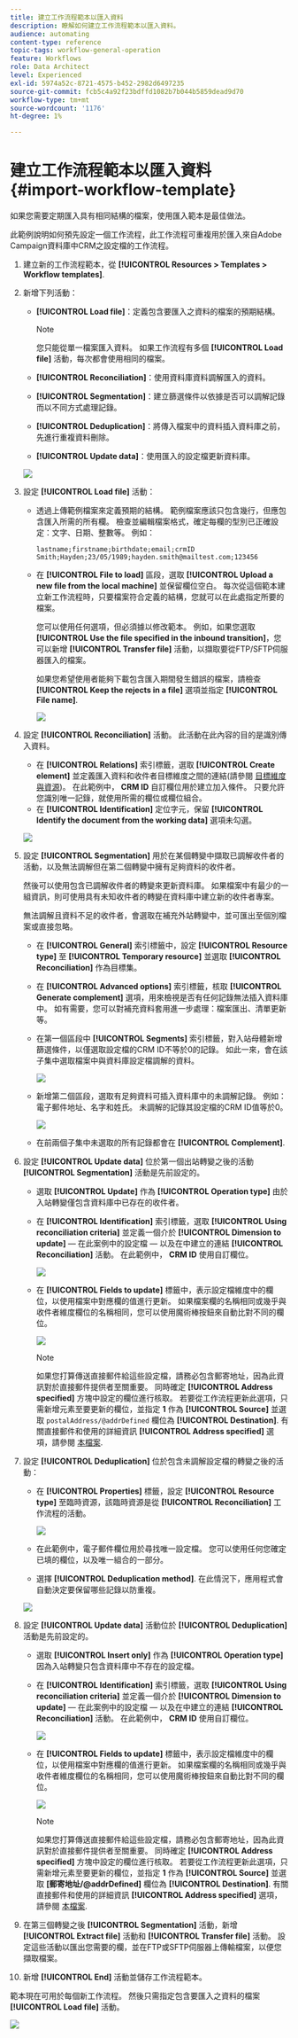 ```yaml
---
title: 建立工作流程範本以匯入資料
description: 瞭解如何建立工作流程範本以匯入資料。
audience: automating
content-type: reference
topic-tags: workflow-general-operation
feature: Workflows
role: Data Architect
level: Experienced
exl-id: 5974a52c-8721-4575-b452-2982d6497235
source-git-commit: fcb5c4a92f23bdffd1082b7b044b5859dead9d70
workflow-type: tm+mt
source-wordcount: '1176'
ht-degree: 1%

---
```


# 建立工作流程範本以匯入資料 {#import-workflow-template}

如果您需要定期匯入具有相同結構的檔案，使用匯入範本是最佳做法。

此範例說明如何預先設定一個工作流程，此工作流程可重複用於匯入來自Adobe Campaign資料庫中CRM之設定檔的工作流程。

1. 建立新的工作流程範本，從 **[!UICONTROL Resources > Templates > Workflow templates]**.
1. 新增下列活動：

   * **[!UICONTROL Load file]**：定義包含要匯入之資料的檔案的預期結構。

     >[!NOTE]
     >
     >您只能從單一檔案匯入資料。 如果工作流程有多個 **[!UICONTROL Load file]** 活動，每次都會使用相同的檔案。

   * **[!UICONTROL Reconciliation]**：使用資料庫資料調解匯入的資料。
   * **[!UICONTROL Segmentation]**：建立篩選條件以依據是否可以調解記錄而以不同方式處理記錄。
   * **[!UICONTROL Deduplication]**：將傳入檔案中的資料插入資料庫之前，先進行重複資料刪除。
   * **[!UICONTROL Update data]**：使用匯入的設定檔更新資料庫。

   ![](assets/import_template_example0.png)

1. 設定 **[!UICONTROL Load file]** 活動：

   * 透過上傳範例檔案來定義預期的結構。 範例檔案應該只包含幾行，但應包含匯入所需的所有欄。 檢查並編輯檔案格式，確定每欄的型別已正確設定：文字、日期、整數等。 例如：

     ```
     lastname;firstname;birthdate;email;crmID
     Smith;Hayden;23/05/1989;hayden.smith@mailtest.com;123456
     ```

   * 在 **[!UICONTROL File to load]** 區段，選取 **[!UICONTROL Upload a new file from the local machine]** 並保留欄位空白。 每次從這個範本建立新工作流程時，只要檔案符合定義的結構，您就可以在此處指定所要的檔案。

     您可以使用任何選項，但必須據以修改範本。 例如，如果您選取 **[!UICONTROL Use the file specified in the inbound transition]**，您可以新增 **[!UICONTROL Transfer file]** 活動，以擷取要從FTP/SFTP伺服器匯入的檔案。

     如果您希望使用者能夠下載包含匯入期間發生錯誤的檔案，請檢查 **[!UICONTROL Keep the rejects in a file]** 選項並指定 **[!UICONTROL File name]**.

     ![](assets/import_template_example1.png)

1. 設定 **[!UICONTROL Reconciliation]** 活動。 此活動在此內容的目的是識別傳入資料。

   * 在 **[!UICONTROL Relations]** 索引標籤，選取 **[!UICONTROL Create element]** 並定義匯入資料和收件者目標維度之間的連結(請參閱 [目標維度與資源](../../automating/using/query.md#targeting-dimensions-and-resources))。 在此範例中， **CRM ID** 自訂欄位用於建立加入條件。 只要允許您識別唯一記錄，就使用所需的欄位或欄位組合。
   * 在 **[!UICONTROL Identification]** 定位字元，保留 **[!UICONTROL Identify the document from the working data]** 選項未勾選。

   ![](assets/import_template_example2.png)

1. 設定 **[!UICONTROL Segmentation]** 用於在某個轉變中擷取已調解收件者的活動，以及無法調解但在第二個轉變中擁有足夠資料的收件者。

   然後可以使用包含已調解收件者的轉變來更新資料庫。 如果檔案中有最少的一組資訊，則可使用具有未知收件者的轉變在資料庫中建立新的收件者專案。

   無法調解且資料不足的收件者，會選取在補充外站轉變中，並可匯出至個別檔案或直接忽略。

   * 在 **[!UICONTROL General]** 索引標籤中，設定 **[!UICONTROL Resource type]** 至 **[!UICONTROL Temporary resource]** 並選取 **[!UICONTROL Reconciliation]** 作為目標集。
   * 在 **[!UICONTROL Advanced options]** 索引標籤，核取 **[!UICONTROL Generate complement]** 選項，用來檢視是否有任何記錄無法插入資料庫中。 如有需要，您可以對補充資料套用進一步處理：檔案匯出、清單更新等。
   * 在第一個區段中 **[!UICONTROL Segments]** 索引標籤，對入站母體新增篩選條件，以僅選取設定檔的CRM ID不等於0的記錄。 如此一來，會在該子集中選取檔案中與資料庫設定檔調解的資料。

     ![](assets/import_template_example3.png)

   * 新增第二個區段，選取有足夠資料可插入資料庫中的未調解記錄。 例如：電子郵件地址、名字和姓氏。 未調解的記錄其設定檔的CRM ID值等於0。

     ![](assets/import_template_example3_2.png)

   * 在前兩個子集中未選取的所有記錄都會在 **[!UICONTROL Complement]**.

1. 設定 **[!UICONTROL Update data]** 位於第一個出站轉變之後的活動 **[!UICONTROL Segmentation]** 活動是先前設定的。

   * 選取 **[!UICONTROL Update]** 作為 **[!UICONTROL Operation type]** 由於入站轉變僅包含資料庫中已存在的收件者。
   * 在 **[!UICONTROL Identification]** 索引標籤，選取 **[!UICONTROL Using reconciliation criteria]** 並定義一個介於 **[!UICONTROL Dimension to update]**  — 在此案例中的設定檔 — 以及在中建立的連結 **[!UICONTROL Reconciliation]** 活動。 在此範例中， **CRM ID** 使用自訂欄位。

     ![](assets/import_template_example6.png)

   * 在 **[!UICONTROL Fields to update]** 標籤中，表示設定檔維度中的欄位，以使用檔案中對應欄的值進行更新。 如果檔案欄的名稱相同或幾乎與收件者維度欄位的名稱相同，您可以使用魔術棒按鈕來自動比對不同的欄位。

     ![](assets/import_template_example6_2.png)

     >[!NOTE]
     >
     >如果您打算傳送直接郵件給這些設定檔，請務必包含郵寄地址，因為此資訊對於直接郵件提供者至關重要。 同時確定 **[!UICONTROL Address specified]** 方塊中設定的欄位進行核取。 若要從工作流程更新此選項，只需新增元素至要更新的欄位，並指定 **1** 作為 **[!UICONTROL Source]** 並選取 `postalAddress/@addrDefined` 欄位為 **[!UICONTROL Destination]**. 有關直接郵件和使用的詳細資訊 **[!UICONTROL Address specified]** 選項，請參閱 [本檔案](../../channels/using/about-direct-mail.md#recommendations).

1. 設定 **[!UICONTROL Deduplication]** 位於包含未調解設定檔的轉變之後的活動：

   * 在 **[!UICONTROL Properties]** 標籤，設定 **[!UICONTROL Resource type]** 至臨時資源，該臨時資源是從 **[!UICONTROL Reconciliation]** 工作流程的活動。

     ![](assets/import_template_example4.png)

   * 在此範例中，電子郵件欄位用於尋找唯一設定檔。 您可以使用任何您確定已填的欄位，以及唯一組合的一部分。
   * 選擇 **[!UICONTROL Deduplication method]**. 在此情況下，應用程式會自動決定要保留哪些記錄以防重複。

   ![](assets/import_template_example7.png)

1. 設定 **[!UICONTROL Update data]** 活動位於 **[!UICONTROL Deduplication]** 活動是先前設定的。

   * 選取 **[!UICONTROL Insert only]** 作為 **[!UICONTROL Operation type]** 因為入站轉變只包含資料庫中不存在的設定檔。
   * 在 **[!UICONTROL Identification]** 索引標籤，選取 **[!UICONTROL Using reconciliation criteria]** 並定義一個介於 **[!UICONTROL Dimension to update]**  — 在此案例中的設定檔 — 以及在中建立的連結 **[!UICONTROL Reconciliation]** 活動。 在此範例中， **CRM ID** 使用自訂欄位。

     ![](assets/import_template_example6.png)

   * 在 **[!UICONTROL Fields to update]** 標籤中，表示設定檔維度中的欄位，以使用檔案中對應欄的值進行更新。 如果檔案欄的名稱相同或幾乎與收件者維度欄位的名稱相同，您可以使用魔術棒按鈕來自動比對不同的欄位。

     ![](assets/import_template_example6_2.png)

     >[!NOTE]
     >
     >如果您打算傳送直接郵件給這些設定檔，請務必包含郵寄地址，因為此資訊對於直接郵件提供者至關重要。 同時確定 **[!UICONTROL Address specified]** 方塊中設定的欄位進行核取。 若要從工作流程更新此選項，只需新增元素至要更新的欄位，並指定 **1** 作為 **[!UICONTROL Source]** 並選取 **[郵寄地址/@addrDefined]** 欄位為 **[!UICONTROL Destination]**. 有關直接郵件和使用的詳細資訊 **[!UICONTROL Address specified]** 選項，請參閱 [本檔案](../../channels/using/about-direct-mail.md#recommendations).

1. 在第三個轉變之後 **[!UICONTROL Segmentation]** 活動，新增 **[!UICONTROL Extract file]** 活動和 **[!UICONTROL Transfer file]** 活動。 設定這些活動以匯出您需要的欄，並在FTP或SFTP伺服器上傳輸檔案，以便您擷取檔案。
1. 新增 **[!UICONTROL End]** 活動並儲存工作流程範本。

範本現在可用於每個新工作流程。 然後只需指定包含要匯入之資料的檔案 **[!UICONTROL Load file]** 活動。

![](assets/import_template_example9.png)
